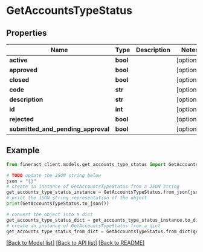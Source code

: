 # GetAccountsTypeStatus


## Properties

Name | Type | Description | Notes
------------ | ------------- | ------------- | -------------
**active** | **bool** |  | [optional] 
**approved** | **bool** |  | [optional] 
**closed** | **bool** |  | [optional] 
**code** | **str** |  | [optional] 
**description** | **str** |  | [optional] 
**id** | **int** |  | [optional] 
**rejected** | **bool** |  | [optional] 
**submitted_and_pending_approval** | **bool** |  | [optional] 

## Example

```python
from fineract_client.models.get_accounts_type_status import GetAccountsTypeStatus

# TODO update the JSON string below
json = "{}"
# create an instance of GetAccountsTypeStatus from a JSON string
get_accounts_type_status_instance = GetAccountsTypeStatus.from_json(json)
# print the JSON string representation of the object
print(GetAccountsTypeStatus.to_json())

# convert the object into a dict
get_accounts_type_status_dict = get_accounts_type_status_instance.to_dict()
# create an instance of GetAccountsTypeStatus from a dict
get_accounts_type_status_from_dict = GetAccountsTypeStatus.from_dict(get_accounts_type_status_dict)
```
[[Back to Model list]](../README.md#documentation-for-models) [[Back to API list]](../README.md#documentation-for-api-endpoints) [[Back to README]](../README.md)


